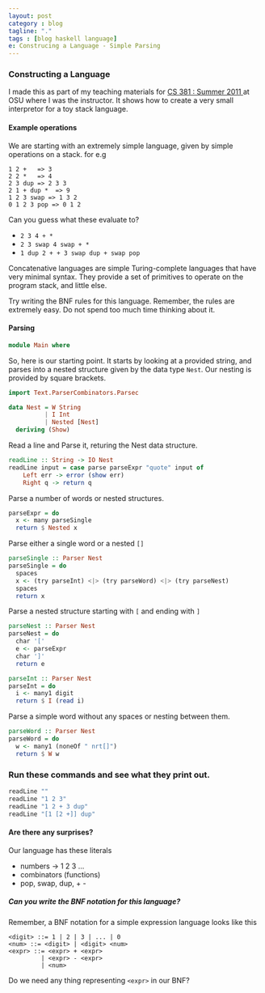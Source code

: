 ```yaml
---
layout: post
category : blog
tagline: "."
tags : [blog haskell language]
e: Construcing a Language - Simple Parsing
---
```


### Constructing a Language

I made this as part of my teaching materials for [CS 381 : Summer 2011 ](/ta/2011/07/01/cs381/) at OSU where I was the instructor. It shows how to create a very small interpretor for a toy stack language.

#### Example operations

We are starting with an extremely simple language, given by simple
operations on a stack. for e.g

~~~
1 2 +   => 3
2 2 *   => 4
2 3 dup => 2 3 3
2 1 + dup *  => 9
1 2 3 swap => 1 3 2
0 1 2 3 pop => 0 1 2
~~~

Can you guess what these evaluate to?

* `2 3 4 + *`
* `2 3 swap 4 swap + *`
* `1 dup 2 + + 3 swap dup + swap pop`

Concatenative languages are simple Turing-complete languages that have very minimal syntax. They provide a set of primitives to operate on the program stack, and little else.

Try writing the BNF rules for this language. Remember, the rules are extremely easy. Do not spend too much time thinking about it.

#### Parsing

~~~ haskell
module Main where
~~~

So, here is our starting point. It starts by looking at a provided string, and parses into a nested
structure given by the data type `Nest`. Our nesting is provided by square brackets.

~~~ haskell
import Text.ParserCombinators.Parsec

data Nest = W String
          | I Int
          | Nested [Nest]
  deriving (Show)
~~~

Read a line and Parse it, returing the Nest data structure.

~~~ haskell
readLine :: String -> IO Nest
readLine input = case parse parseExpr "quote" input of
    Left err -> error (show err)
    Right q -> return q
~~~

Parse a number of words or nested structures.

~~~ haskell
parseExpr = do
  x <- many parseSingle
  return $ Nested x
~~~

Parse either a single word or a nested `[]`

~~~ haskell
parseSingle :: Parser Nest
parseSingle = do
  spaces
  x <- (try parseInt) <|> (try parseWord) <|> (try parseNest)
  spaces
  return x
~~~

Parse a nested structure starting with `[` and ending with `]`

~~~ haskell
parseNest :: Parser Nest
parseNest = do
  char '['
  e <- parseExpr
  char ']'
  return e

parseInt :: Parser Nest
parseInt = do
  i <- many1 digit
  return $ I (read i)
~~~

Parse a simple word without any spaces or nesting between them.

~~~ haskell
parseWord :: Parser Nest
parseWord = do
  w <- many1 (noneOf " nrt[]")
  return $ W w
~~~

### Run these commands and see what they print out.

~~~ haskell
readLine ""
readLine "1 2 3"
readLine "1 2 + 3 dup"
readLine "[1 [2 +]] dup"
~~~

#### Are there any surprises?

Our language has these literals

* numbers -> 1 2 3 ...
* combinators (functions) 
* pop, swap, dup, + -

##### Can you write the BNF notation for this language?

Remember, a BNF notation for a simple expression language looks like this

~~~
<digit> ::= 1 | 2 | 3 | ... | 0
<num> ::= <digit> | <digit> <num>
<expr> ::= <expr> + <expr>
         | <expr> - <expr>
         | <num>
~~~

Do we need any thing representing `<expr>` in our BNF?
